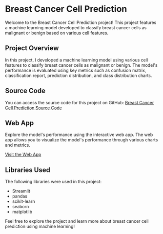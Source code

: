 # Breast Cancer Cell Prediction

Welcome to the Breast Cancer Cell Prediction project! This project features a machine learning model developed to classify breast cancer cells as malignant or benign based on various cell features.

## Project Overview

In this project, I developed a machine learning model using various cell features to classify breast cancer cells as malignant or benign. The model's performance is evaluated using key metrics such as confusion matrix, classification report, prediction distribution, and class distribution charts.

## Source Code

You can access the source code for this project on GitHub: [Breast Cancer Cell Prediction Source Code](https://lnkd.in/eubSMHqX)

## Web App

Explore the model's performance using the interactive web app. The web app allows you to visualize the model's performance through various charts and metrics.

[Visit the Web App](https://lnkd.in/eAkb2ct5)

## Libraries Used

The following libraries were used in this project:
- Streamlit
- pandas
- scikit-learn
- seaborn
- matplotlib

Feel free to explore the project and learn more about breast cancer cell prediction using machine learning!
